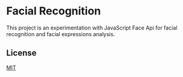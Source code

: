 
# Facial Recognition

This project is an experimentation with JavaScript Face Api for facial recognition and facial expressions analysis.



## License

[MIT](https://choosealicense.com/licenses/mit/)
